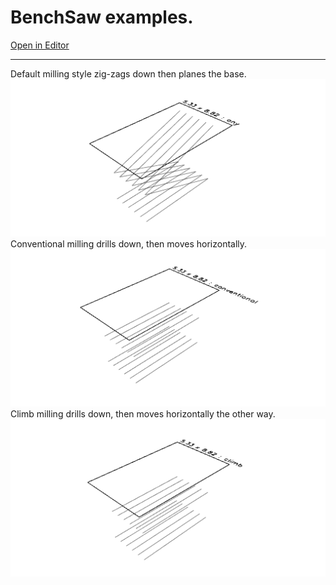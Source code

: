 # BenchSaw examples.

[Open in Editor](https://jsxcad.js.org/preAlphaHead/#JSxCAD@https://gitcdn.link/cdn/jsxcad/JSxCAD/master/api/v1-tools/BenchSaw/BenchSaw.nb)

---

Default milling style zig-zags down then planes the base.
![Image](BenchSaw.md.1.png)
Conventional milling drills down, then moves horizontally.
![Image](BenchSaw.md.2.png)
Climb milling drills down, then moves horizontally the other way.
![Image](BenchSaw.md.3.png)
